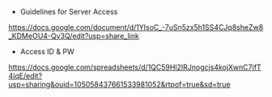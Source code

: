 - Guidelines for Server Access
  
https://docs.google.com/document/d/1YIsoC_-7uSn5zx5h1SS4CJq8sheZw8_KDMeOU4-Qv3Q/edit?usp=share_link

- Access ID & PW

https://docs.google.com/spreadsheets/d/1QC59Hl2IRJnogcjs4kojXwnC7jfT4iqE/edit?usp=sharing&ouid=105058437661533981052&rtpof=true&sd=true
